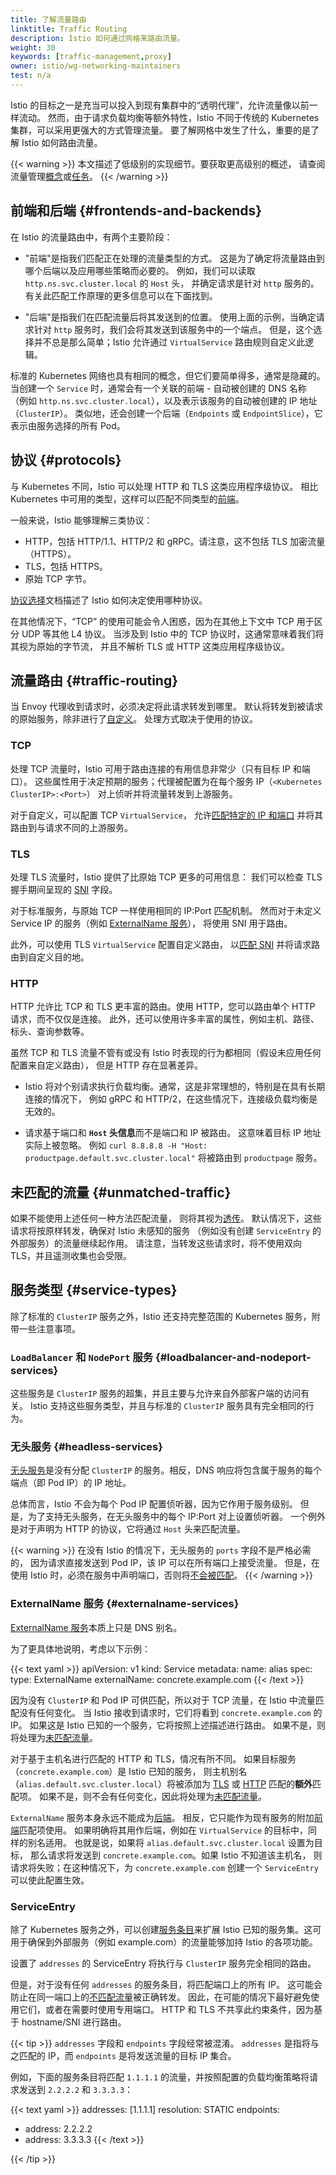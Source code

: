 ```yaml
---
title: 了解流量路由
linktitle: Traffic Routing
description: Istio 如何通过网格来路由流量。
weight: 30
keywords: [traffic-management,proxy]
owner: istio/wg-networking-maintainers
test: n/a
---
```


Istio 的目标之一是充当可以投入到现有集群中的“透明代理”，允许流量像以前一样流动。
然而，由于请求负载均衡等额外特性，Istio 不同于传统的 Kubernetes 集群，可以采用更强大的方式管理流量。
要了解网格中发生了什么，重要的是了解 Istio 如何路由流量。

{{< warning >}}
本文描述了低级别的实现细节。要获取更高级别的概述，
请查阅流量管理[概念](/zh/docs/concepts/traffic-management/)或[任务](/zh/docs/tasks/traffic-management/)。
{{< /warning >}}

## 前端和后端 {#frontends-and-backends}

在 Istio 的流量路由中，有两个主要阶段：

- "前端"是指我们匹配正在处理的流量类型的方式。
  这是为了确定将流量路由到哪个后端以及应用哪些策略而必要的。
  例如，我们可以读取 `http.ns.svc.cluster.local` 的 `Host` 头，
  并确定请求是针对 `http` 服务的。
  有关此匹配工作原理的更多信息可以在下面找到。

- "后端"是指我们在匹配流量后将其发送到的位置。
  使用上面的示例，当确定请求针对 `http` 服务时，我们会将其发送到该服务中的一个端点。
  但是，这个选择并不总是那么简单；Istio 允许通过 `VirtualService` 路由规则自定义此逻辑。

标准的 Kubernetes 网络也具有相同的概念，但它们要简单得多，通常是隐藏的。
当创建一个 `Service` 时，通常会有一个关联的前端 - 自动被创建的 DNS 名称
（例如 `http.ns.svc.cluster.local`），以及表示该服务的自动被创建的 IP 地址（`ClusterIP`）。
类似地，还会创建一个后端（`Endpoints` 或 `EndpointSlice`），它表示由服务选择的所有 Pod。

## 协议 {#protocols}

与 Kubernetes 不同，Istio 可以处理 HTTP 和 TLS 这类应用程序级协议。
相比 Kubernetes 中可用的类型，这样可以匹配不同类型的[前端](#frontends-and-backends)。

一般来说，Istio 能够理解三类协议：

- HTTP，包括 HTTP/1.1、HTTP/2 和 gRPC。请注意，这不包括 TLS 加密流量（HTTPS）。
- TLS，包括 HTTPS。
- 原始 TCP 字节。

[协议选择](/zh/docs/ops/configuration/traffic-management/protocol-selection/)文档描述了
Istio 如何决定使用哪种协议。

在其他情况下，“TCP” 的使用可能会令人困惑，因为在其他上下文中 TCP 用于区分 UDP 等其他 L4 协议。
当涉及到 Istio 中的 TCP 协议时，这通常意味着我们将其视为原始的字节流，
并且不解析 TLS 或 HTTP 这类应用程序级协议。

## 流量路由 {#traffic-routing}

当 Envoy 代理收到请求时，必须决定将此请求转发到哪里。
默认将转发到被请求的原始服务，除非进行了[自定义](/zh/docs/tasks/traffic-management/traffic-shifting/)。
处理方式取决于使用的协议。

### TCP

处理 TCP 流量时，Istio 可用于路由连接的有用信息非常少（只有目标 IP 和端口）。
这些属性用于决定预期的服务；代理被配置为在每个服务 IP（`<Kubernetes ClusterIP>:<Port>`）
对上侦听并将流量转发到上游服务。

对于自定义，可以配置 TCP `VirtualService`，
允许[匹配特定的 IP 和端口](/zh/docs/reference/config/networking/virtual-service/#L4MatchAttributes)
并将其路由到与请求不同的上游服务。

### TLS

处理 TLS 流量时，Istio 提供了比原始 TCP 更多的可用信息：
我们可以检查 TLS 握手期间呈现的
[SNI](https://en.wikipedia.org/wiki/Server_Name_Indication) 字段。

对于标准服务，与原始 TCP 一样使用相同的 IP:Port 匹配机制。
然而对于未定义 Service IP 的服务（例如 [ExternalName 服务](#externalname-services)），
将使用 SNI 用于路由。

此外，可以使用 TLS `VirtualService` 配置自定义路由，
以[匹配 SNI](/zh/docs/reference/config/networking/virtual-service/#TLSMatchAttributes)
并将请求路由到自定义目的地。

### HTTP

HTTP 允许比 TCP 和 TLS 更丰富的路由。使用 HTTP，您可以路由单个 HTTP 请求，而不仅仅是连接。
此外，还可以使用许多丰富的属性，例如主机、路径、标头、查询参数等。

虽然 TCP 和 TLS 流量不管有或没有 Istio 时表现的行为都相同（假设未应用任何配置来自定义路由），
但是 HTTP 存在显著差异。

- Istio 将对个别请求执行负载均衡。通常，这是非常理想的，特别是在具有长期连接的情况下，
  例如 gRPC 和 HTTP/2，在这些情况下，连接级负载均衡是无效的。

- 请求基于端口和 **`Host` 头信息**而不是端口和 IP 被路由。
  这意味着目标 IP 地址实际上被忽略。
  例如 `curl 8.8.8.8 -H "Host: productpage.default.svc.cluster.local"`
  将被路由到 `productpage` 服务。

## 未匹配的流量 {#unmatched-traffic}

如果不能使用上述任何一种方法匹配流量，
则将其视为[透传](/zh/docs/tasks/traffic-management/egress/egress-control/#envoy-passthrough-to-external-services)。
默认情况下，这些请求将按原样转发，确保对 Istio 未感知的服务
（例如没有创建 `ServiceEntry` 的外部服务）的流量继续起作用。
请注意，当转发这些请求时，将不使用双向 TLS，并且遥测收集也会受限。

## 服务类型 {#service-types}

除了标准的 `ClusterIP` 服务之外，Istio 还支持完整范围的 Kubernetes 服务，附带一些注意事项。

### `LoadBalancer` 和 `NodePort` 服务 {#loadbalancer-and-nodeport-services}

这些服务是 `ClusterIP` 服务的超集，并且主要与允许来自外部客户端的访问有关。
Istio 支持这些服务类型，并且与标准的 `ClusterIP` 服务具有完全相同的行为。

### 无头服务 {#headless-services}

[无头服务](https://kubernetes.io/zh-cn/docs/concepts/services-networking/service/#headless-services)是没有分配
`ClusterIP` 的服务。相反，DNS 响应将包含属于服务的每个端点（即 Pod IP）的 IP 地址。

总体而言，Istio 不会为每个 Pod IP 配置侦听器，因为它作用于服务级别。
但是，为了支持无头服务，在无头服务中的每个 IP:Port 对上设置侦听器。
一个例外是对于声明为 HTTP 的协议，它将通过 `Host` 头来匹配流量。

{{< warning >}}
在没有 Istio 的情况下，无头服务的 `ports` 字段不是严格必需的，
因为请求直接发送到 Pod IP，该 IP 可以在所有端口上接受流量。
但是，在使用 Istio 时，必须在服务中声明端口，否则将[不会被匹配](/zh/docs/ops/configuration/traffic-management/traffic-routing/#unmatched-traffic)。
{{< /warning >}}

### ExternalName 服务 {#externalname-services}

[ExternalName 服务](https://kubernetes.io/zh-cn/docs/concepts/services-networking/service/#externalname)本质上只是
DNS 别名。

为了更具体地说明，考虑以下示例：

{{< text yaml >}}
apiVersion: v1
kind: Service
metadata:
  name: alias
spec:
  type: ExternalName
  externalName: concrete.example.com
{{< /text >}}

因为没有 `ClusterIP` 和 Pod IP 可供匹配，所以对于 TCP 流量，在 Istio 中流量匹配没有任何变化。
当 Istio 接收到请求时，它们将看到 `concrete.example.com` 的 IP。
如果这是 Istio 已知的一个服务，它将按照上述描述进行路由。
如果不是，则将处理为[未匹配流量](#unmatched-traffic)。

对于基于主机名进行匹配的 HTTP 和 TLS，情况有所不同。
如果目标服务（`concrete.example.com`）是 Istio 已知的服务，
则主机别名（`alias.default.svc.cluster.local`）将被添加为 [TLS](#tls)
或 [HTTP](#http) 匹配的**额外**匹配项。
如果不是，则不会有任何变化，因此将处理为[未匹配流量](#unmatched-traffic)。

`ExternalName` 服务本身永远不能成为[后端](#frontends-and-backends)。
相反，它只能作为现有服务的附加[前端](#frontends-and-backends)匹配项使用。
如果明确将其用作后端，例如在 `VirtualService` 的目标中，同样的别名适用。
也就是说，如果将 `alias.default.svc.cluster.local` 设置为目标，
那么请求将发送到 `concrete.example.com`。如果 Istio 不知道该主机名，
则请求将失败；在这种情况下，为 `concrete.example.com` 创建一个
`ServiceEntry` 可以使此配置生效。

### ServiceEntry

除了 Kubernetes 服务之外，可以创建[服务条目](/zh/docs/reference/config/networking/service-entry/#ServiceEntry)来扩展
Istio 已知的服务集。这可用于确保到外部服务（例如 example.com）的流量能够加持 Istio 的各项功能。

设置了 `addresses` 的 ServiceEntry 将执行与 `ClusterIP` 服务完全相同的路由。

但是，对于没有任何 `addresses` 的服务条目，将匹配端口上的所有 IP。
这可能会防止在同一端口上的[不匹配流量](#unmatched-traffic)被正确转发。
因此，在可能的情况下最好避免使用它们，或者在需要时使用专用端口。
HTTP 和 TLS 不共享此约束条件，因为基于 hostname/SNI 进行路由。

{{< tip >}}
`addresses` 字段和 `endpoints` 字段经常被混淆。
`addresses` 是指将与之匹配的 IP，而 `endpoints` 是将发送流量的目标 IP 集合。

例如，下面的服务条目将匹配 `1.1.1.1` 的流量，并按照配置的负载均衡策略将请求发送到 `2.2.2.2` 和 `3.3.3.3`：

{{< text yaml >}}
addresses: [1.1.1.1]
resolution: STATIC
endpoints:
- address: 2.2.2.2
- address: 3.3.3.3
{{< /text  >}}

{{< /tip >}}
